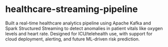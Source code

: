 # healthcare-streaming-pipeline
Built a real-time healthcare analytics pipeline using Apache Kafka and Spark Structured Streaming to detect anomalies in patient vitals like oxygen levels and heart rate. Designed for ICU/telehealth use, with support for cloud deployment, alerting, and future ML-driven risk prediction.
